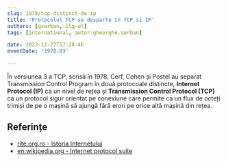 ```yaml
---
slug: 1978/tcp-distinct-de-ip
title: 'Protocolul TCP se desparte în TCP si IP'
authors: [gserban, ilg-ul]
tags: [international, autor:gheorghe.serban]

date: 2023-12-27T17:28:46
eventDate: '1978-03'

---
```


În versiunea 3 a TCP, scrisă în 1978, Cerf, Cohen și Postel au separat
Transmission Control Program în două protocoale distincte,
**Internet Protocol (IP)**
ca un nivel de rețea și **Transmission Control Protocol (TCP)** ca un
protocol sigur orientat pe conexiune care permite ca un flux de octeți
trimiși de pe o mașină să ajungă fără erori pe orice altă mașină din rețea.

<!-- truncate -->

## Referințe

- [rite.org.ro - Istoria Internetului](https://rite.org.ro/istoria-internetului/)
- [en.wikipedia.org - Internet protocol suite](https://en.wikipedia.org/wiki/Internet_protocol_suite)
